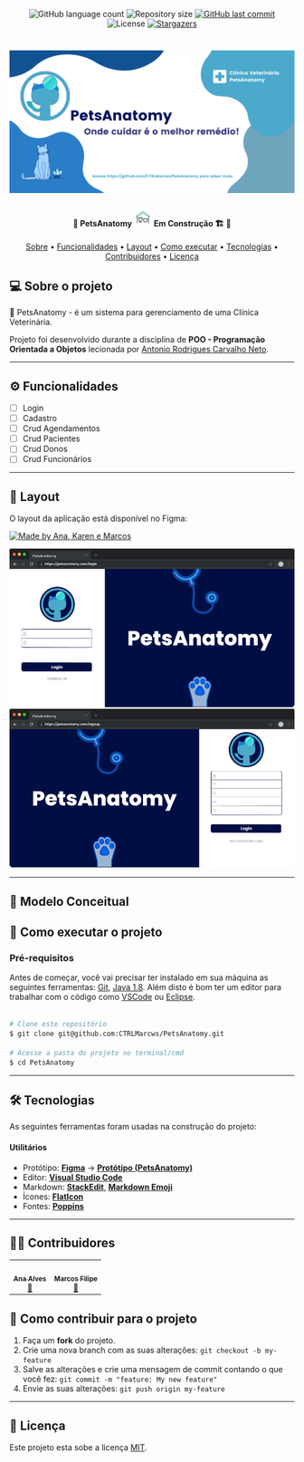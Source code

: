 <p align="center">
  <img alt="GitHub language count" src="https://img.shields.io/github/languages/count/CTRLMarcws/PetsAnatomy?color=%2304D361">
  <img alt="Repository size" src="https://img.shields.io/github/repo-size/CTRLMarcws/PetsAnatomy">
  <a href="https://github.com/CTRLMarcws/PetsAnatomy/commits/main">
    <img alt="GitHub last commit" src="https://img.shields.io/github/last-commit/CTRLMarcws/PetsAnatomy">
  </a>
   <img alt="License" src="https://img.shields.io/badge/license-MIT-brightgreen">
   <a href="https://github.com/CTRLMarcws/PetsAnatomy/stargazers">
    <img alt="Stargazers" src="https://img.shields.io/github/stars/CTRLMarcws/PetsAnatomy?style=social">
  </a>
</p>

<h1 align="center">
    <img alt="PetsAnatomy" title="#PetsAnatomy" src="./.github/Banner.png"/>
</h1>

<h4 align="center"> 
	🚧  PetsAnatomy <img alt="GifPets" title="#GifPets" src="./.github/pets-outline.gif" /> Em Construção 🏗️  🚧
</h4>

<p align="center">
 <a href="#-sobre-o-projeto">Sobre</a> •
 <a href="#-funcionalidades">Funcionalidades</a> •
 <a href="#-layout">Layout</a> • 
 <a href="#-como-executar-o-projeto">Como executar</a> • 
 <a href="#-tecnologias">Tecnologias</a> • 
 <a href="#-contribuidores">Contribuidores</a> • 
 <a href="#user-content--licença">Licença</a>
</p>

## 💻 Sobre o projeto

🐶 PetsAnatomy - é um sistema para gerenciamento de uma Clínica Veterinária.

Projeto foi desenvolvido durante a disciplina de **POO - Programação Orientada a Objetos** lecionada por [Antonio Rodrigues Carvalho Neto](https://github.com/antoniorcn).

---
## ⚙️ Funcionalidades

- [ ] Login
- [ ] Cadastro
- [ ] Crud Agendamentos
- [ ] Crud Pacientes
- [ ] Crud Donos
- [ ] Crud Funcionários

---

## 🎨 Layout

O layout da aplicação está disponível no Figma:

<a href="https://www.figma.com/file/IfZvOoAzbxHZ7cisVcKPlW/Protótipos?node-id=0%3A1">
  <img alt="Made by Ana, Karen e Marcos" src="https://img.shields.io/badge/Acessar%20Layout%20-Figma-%2304D361">
</a>

<p align="center">
  <img alt="Login" title="#Login" src="./.github/login.png" width="1000px">
  <img alt="Cadastro" title="#Cadastro" src="./.github/cadastrar-se.png" width="1000px">
</p>

---

## 🎲 Modelo Conceitual



## 🚀 Como executar o projeto
### Pré-requisitos

Antes de começar, você vai precisar ter instalado em sua máquina as seguintes ferramentas:
[Git](https://git-scm.com), [Java 1.8](https://www.oracle.com/java/technologies/downloads/#java8-windows). 
Além disto é bom ter um editor para trabalhar com o código como [VSCode](https://code.visualstudio.com/) ou [Eclipse](https://www.eclipse.org/downloads/packages/installer).

```bash

# Clone este repositório
$ git clone git@github.com:CTRLMarcws/PetsAnatomy.git

# Acesse a pasta do projeto no terminal/cmd
$ cd PetsAnatomy

```
---

## 🛠 Tecnologias

As seguintes ferramentas foram usadas na construção do projeto:

#### **Utilitários**

-   Protótipo:  **[Figma](https://www.figma.com/)**  →  **[Protótipo (PetsAnatomy)](https://www.figma.com/file/IfZvOoAzbxHZ7cisVcKPlW/Protótipos?node-id=0%3A1)**
-   Editor:  **[Visual Studio Code](https://code.visualstudio.com/)**  
-   Markdown:  **[StackEdit](https://stackedit.io/)**,  **[Markdown Emoji](https://github.com/ikatyang/emoji-cheat-sheet)**
-   Ícones:  **[FlatIcon](https://www.flaticon.com/)**
-   Fontes:  **[Poppins](https://fonts.google.com/specimen/Poppins)**
---

## 👨‍💻 Contribuidores
<table>
  <tr>
    <td align="center"><a href="https://github.com/anabalves"><img style="border-radius: 50%;" src="https://avatars.githubusercontent.com/u/63269304?v=4" width="100px;" alt=""/><br /><sub><b>Ana Alves</b></sub></a><br /><a href="https://github.com/anabalves" title="Perfil Ana">🚀</a></td> 
    <td align="center"><a href="https://github.com/CTRLMarcws"><img style="border-radius: 50%;" src="https://avatars.githubusercontent.com/u/59204054?v=4" width="100px;" alt=""/><br /><sub><b>Marcos Filipe</b></sub></a><br /><a href="https://github.com/CTRLMarcws" title="Perfil Marcos">🚀</a></td>
  </tr>
</table>

## 💪 Como contribuir para o projeto

1. Faça um **fork** do projeto.
2. Crie uma nova branch com as suas alterações: `git checkout -b my-feature`
3. Salve as alterações e crie uma mensagem de commit contando o que você fez: `git commit -m "feature: My new feature"`
4. Envie as suas alterações: `git push origin my-feature`

---

## 📝 Licença

Este projeto esta sobe a licença [MIT](/LICENSE).